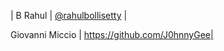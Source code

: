 | B Rahul           | [@rahulbollisetty](https://github.com/rahulbollisetty)        |

Giovanni Miccio    | https://github.com/J0hnnyGee|
